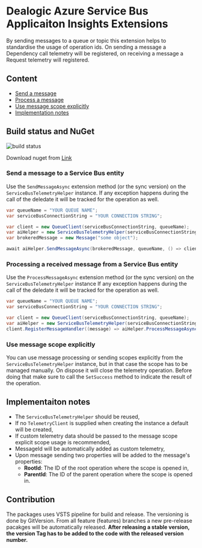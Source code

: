 ﻿# Dealogic Azure Service Bus Applicaiton Insights Extensions

By sending messages to a queue or topic this extension helps to standardise the usage of operation ids. 
On sending a message a Dependency call telemetry will be registered, on receiving a message a Request telemetry will registered.

## Content

* [Send a message](#send-a-message)
* [Process a message](#process-a-message)
* [Use message scope explicitly](#use-message-scope)
* [Implementation notes](#implementation-notes)

## Build status and NuGet

![build status](https://dealogic.visualstudio.com/DefaultCollection/_apis/public/build/definitions/4cd19643-db3a-4dcc-b481-76a7800dd64d/13165/badge)

Download nuget from [Link](https://www.nuget.org/packages/Dealogic.ServiceBus.Azure.ApplicationInsights/)


### <a id="send-a-message" /> Send a message to a Service Bus entity

Use the `SendMessageAsync` extension method (or the sync version) on the `ServiceBusTelemetryHelper` instance.
If any exception happens during the call of the deledate it will be tracked for the operation as well.

```csharp
var queueName = "YOUR QUEUE NAME";
var serviceBusConnectionString = "YOUR CONNECTION STRING";

var client = new QueueClient(serviceBusConnectionString, queueName);
var aiHelper = new ServiceBusTelemetryHelper(serviceBusConnectionString);
var brokeredMessage = new Message("some object");

await aiHelper.SendMessageAsync(brokeredMessage, queueName, () => client.SendAsync(brokeredMessage)).ConfigureAwait(false);
```

### <a id="process-a-message" /> Processing a received message from a Service Bus entity

Use the `ProcessMessageAsync` extension method (or the sync version) on the `ServiceBusTelemetryHelper` instance
If any exception happens during the call of the deledate it will be tracked for the operation as well.

```csharp
var queueName = "YOUR QUEUE NAME";
var serviceBusConnectionString = "YOUR CONNECTION STRING";

var client = new QueueClient(serviceBusConnectionString, queueName);
var aiHelper = new ServiceBusTelemetryHelper(serviceBusConnectionString);
client.RegisterMessageHandler((message) => aiHelper.ProcessMessageAsync(message, queueName, YourAsyncProcessDelegate), MessageHandlerOptions);
```

### <a id="use-message-scope" /> Use message scope explicitly

You can use message processing or sending scopes explicitly from the `ServiceBusTelemetryHelper` instance, but in that case
the scope has to be managed manually. On dispose it will close the telemetry operation. Before doing that make sure to call the `SetSuccess` method
to indicate the result of the operation.

## <a id="implementation-notes" /> Implementaiton notes
- The `ServiceBusTelemetryHelper` should be reused,
- If no `TelemetryClient` is supplied when creating the instance a default will be created,
- If custom telemetry data should be passed to the message scope explicit scope usage is recommended,
- MessageId will be automatically added as custom telemetry,
- Upon message sending two properties will be added to the message's properties:
  - **RootId**: The ID of the root operation where the scope is opened in,
  - **ParentId**: The ID of the parent operation where the scope is opened in.

## Contribution

The packages uses VSTS pipeline for build and release. The versioning is done by GitVersion.
From all feature (features) branches a new pre-release pacakges will be automatically released.
**After releasing a stable version, the version Tag has to be added to the code with the released version number.**
